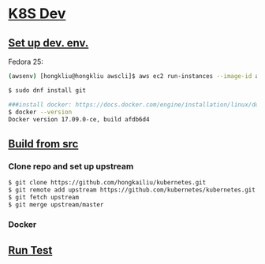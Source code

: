 # [K8S Dev](https://github.com/kubernetes/community/tree/master/contributors/devel)

## [Set up dev. env.](https://github.com/kubernetes/community/blob/master/contributors/devel/development.md)

Fedora 25:

```sh
(awsenv) [hongkliu@hongkliu awscli]$ aws ec2 run-instances --image-id ami-7c25e604     --security-group-ids sg-5c5ace38 --count 1 --instance-type m4.xlarge --key-name id_rsa_perf     --subnet subnet-4879292d --block-device-mappings "[{\"DeviceName\":\"/dev/sda1\", \"Ebs\":{\"VolumeSize\": 60}}]"     --query 'Instances[*].InstanceId'     --tag-specifications="[{\"ResourceType\":\"instance\",\"Tags\":[{\"Key\":\"Name\",\"Value\":\"qe-hongkliu-fedora25-k8s-dev\"}]}]"
```

```sh
$ sudo dnf install git

###install docker: https://docs.docker.com/engine/installation/linux/docker-ce/fedora/
$ docker --version
Docker version 17.09.0-ce, build afdb6d4
```

## [Build from src](https://github.com/kubernetes/community/blob/master/contributors/devel/development.md#building-kubernetes-with-docker)

### Clone repo and set up upstream

```sh
$ git clone https://github.com/hongkailiu/kubernetes.git
$ git remote add upstream https://github.com/kubernetes/kubernetes.git
$ git fetch upstream
$ git merge upstream/master
```

### Docker


## [Run Test](https://github.com/kubernetes/community/blob/master/contributors/devel/testing.md)

